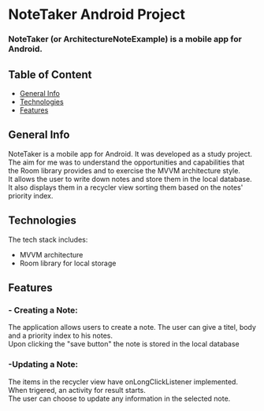 # NoteTaker Android Project

### NoteTaker (or ArchitectureNoteExample)  is a mobile app for Android. 

## Table of Content

- [General Info](#general-info)
- [Technologies](#technologies)
- [Features](#features)


## General Info
NoteTaker is a mobile app for Android. It was developed as a study project. <br>
The aim for me was to understand the opportunities and capabilities that the Room library provides and to exercise the MVVM architecture style.<br>
It allows the user to write down notes and store them in the local database. It also displays them in a recycler view sorting them based on the notes' priority index.


## Technologies
The tech stack includes:
* MVVM architecture
* Room library for local storage

## Features
 
 ### - Creating a Note:
 The application allows users to create a note. The user can give a titel, body and a priority index to his notes.<br>
 Upon clicking the "save button" the note is stored in the local database
 
 ### -Updating a Note:
 The items in the recycler view have onLongClickListener implemented. When trigered, an activity for result starts.<br>
 The user can choose to update any information in the selected note.


